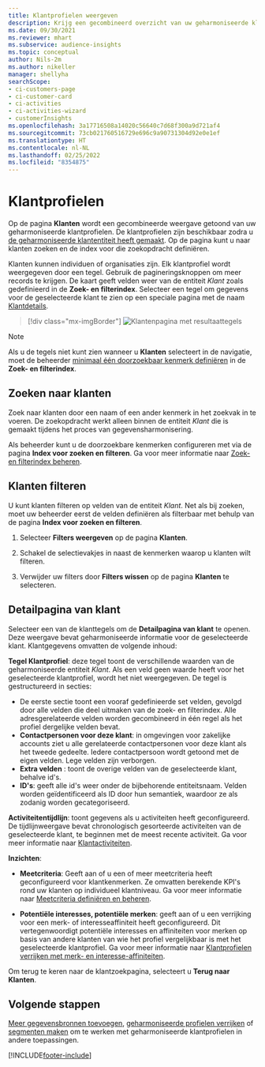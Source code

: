 ```yaml
---
title: Klantprofielen weergeven
description: Krijg een gecombineerd overzicht van uw geharmoniseerde klantgegevens.
ms.date: 09/30/2021
ms.reviewer: mhart
ms.subservice: audience-insights
ms.topic: conceptual
author: Nils-2m
ms.author: nikeller
manager: shellyha
searchScope:
- ci-customers-page
- ci-customer-card
- ci-activities
- ci-activities-wizard
- customerInsights
ms.openlocfilehash: 3a17716508a14020c56640c7d68f300a9d721af4
ms.sourcegitcommit: 73cb021760516729e696c9a90731304d92e0e1ef
ms.translationtype: HT
ms.contentlocale: nl-NL
ms.lasthandoff: 02/25/2022
ms.locfileid: "8354875"
---
```

# <a name="customer-profiles"></a>Klantprofielen

Op de pagina **Klanten** wordt een gecombineerde weergave getoond van uw geharmoniseerde klantprofielen. De klantprofielen zijn beschikbaar zodra u [de geharmoniseerde klantentiteit heeft gemaakt](data-unification.md). Op de pagina kunt u naar klanten zoeken en de index voor die zoekopdracht definiëren.

Klanten kunnen individuen of organisaties zijn. Elk klantprofiel wordt weergegeven door een tegel. Gebruik de pagineringsknoppen om meer records te krijgen. De kaart geeft velden weer van de entiteit *Klant* zoals gedefinieerd in de **Zoek- en filterindex**. Selecteer een tegel om gegevens voor de geselecteerde klant te zien op een speciale pagina met de naam [Klantdetails](customer-profiles.md#customer-details-page).

> [!div class="mx-imgBorder"] 
> ![Klantenpagina met resultaattegels](media/customers-page-result-tiles-B2C.png "Klantenpagina met resultaattegels")

> [!NOTE]
> Als u de tegels niet kunt zien wanneer u **Klanten** selecteert in de navigatie, moet de beheerder [minimaal één doorzoekbaar kenmerk definiëren](search-filter-index.md) in de **Zoek- en filterindex**.

## <a name="search-for-customers"></a>Zoeken naar klanten

Zoek naar klanten door een naam of een ander kenmerk in het zoekvak in te voeren. De zoekopdracht werkt alleen binnen de entiteit _Klant_ die is gemaakt tijdens het proces van gegevensharmonisering.

Als beheerder kunt u de doorzoekbare kenmerken configureren met via de pagina **Index voor zoeken en filteren**. Ga voor meer informatie naar [Zoek- en filterindex beheren](search-filter-index.md).

## <a name="filter-customers"></a>Klanten filteren

U kunt klanten filteren op velden van de entiteit _Klant_. Net als bij zoeken, moet uw beheerder eerst de velden definiëren als filterbaar met behulp van de pagina **Index voor zoeken en filteren**.

1. Selecteer **Filters weergeven** op de pagina **Klanten**.

1. Schakel de selectievakjes in naast de kenmerken waarop u klanten wilt filteren.

1. Verwijder uw filters door **Filters wissen** op de pagina **Klanten** te selecteren.

## <a name="customer-details-page"></a>Detailpagina van klant

Selecteer een van de klanttegels om de **Detailpagina van klant** te openen. Deze weergave bevat geharmoniseerde informatie voor de geselecteerde klant. Klantgegevens omvatten de volgende inhoud:

**Tegel Klantprofiel**: deze tegel toont de verschillende waarden van de geharmoniseerde entiteit _Klant_. Als een veld geen waarde heeft voor het geselecteerde klantprofiel, wordt het niet weergegeven. De tegel is gestructureerd in secties:  
  - De eerste sectie toont een vooraf gedefinieerde set velden, gevolgd door alle velden die deel uitmaken van de zoek- en filterindex. Alle adresgerelateerde velden worden gecombineerd in één regel als het profiel dergelijke velden bevat. 
  - **Contactpersonen voor deze klant**: in omgevingen voor zakelijke accounts ziet u alle gerelateerde contactpersonen voor deze klant als het tweede gedeelte. Iedere contactpersoon wordt getoond met de eigen velden. Lege velden zijn verborgen.
  - **Extra velden** : toont de overige velden van de geselecteerde klant, behalve id's. 
  - **ID's**: geeft alle id's weer onder de bijbehorende entiteitsnaam. Velden worden geïdentificeerd als ID door hun semantiek, waardoor ze als zodanig worden gecategoriseerd.

**Activiteitentijdlijn**: toont gegevens als u activiteiten heeft geconfigureerd. De tijdlijnweergave bevat chronologisch gesorteerde activiteiten van de geselecteerde klant, te beginnen met de meest recente activiteit. Ga voor meer informatie naar [Klantactiviteiten](activities.md).

**Inzichten**:  
  - **Meetcriteria**: Geeft aan of u een of meer meetcriteria heeft geconfigureerd voor klantkenmerken. Ze omvatten berekende KPI's rond uw klanten op individueel klantniveau. Ga voor meer informatie naar [Meetcriteria definiëren en beheren](measures.md).

  - **Potentiële interesses, potentiële merken**: geeft aan of u een verrijking voor een merk- of interesseaffiniteit heeft geconfigureerd. Dit vertegenwoordigt potentiële interesses en affiniteiten voor merken op basis van andere klanten van wie het profiel vergelijkbaar is met het geselecteerde klantprofiel. Ga voor meer informatie naar [Klantprofielen verrijken met merk- en interesse-affiniteiten](enrichment-microsoft.md).

Om terug te keren naar de klantzoekpagina, selecteert u **Terug naar Klanten**.

## <a name="next-steps"></a>Volgende stappen

[Meer gegevensbronnen toevoegen](data-sources.md), [geharmoniseerde profielen verrijken](enrichment-hub.md) of [segmenten maken](segments.md) om te werken met geharmoniseerde klantprofielen in andere toepassingen.


[!INCLUDE[footer-include](../includes/footer-banner.md)]
